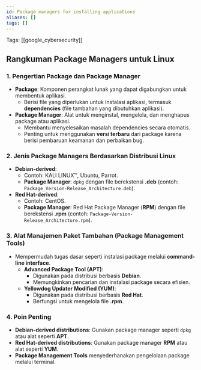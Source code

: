 ```yaml
---
id: Package managers for installing applications
aliases: []
tags: []
---
```


Tags: [[google_cybersecurity]]

## **Rangkuman Package Managers untuk Linux**

### **1. Pengertian Package dan Package Manager**

- **Package**: Komponen perangkat lunak yang dapat digabungkan untuk membentuk aplikasi.
  - Berisi file yang diperlukan untuk instalasi aplikasi, termasuk **dependencies** (file tambahan yang dibutuhkan aplikasi).
- **Package Manager**: Alat untuk menginstal, mengelola, dan menghapus package atau aplikasi.
  - Membantu menyelesaikan masalah dependencies secara otomatis.
  - Penting untuk menggunakan **versi terbaru** dari package karena berisi pembaruan keamanan dan perbaikan bug.

### **2. Jenis Package Managers Berdasarkan Distribusi Linux**

- **Debian-derived**:
  - Contoh: KALI LINUX™, Ubuntu, Parrot.
  - **Package Manager**: `dpkg` dengan file berekstensi **.deb** (contoh: `Package_Version-Release_Architecture.deb`).
- **Red Hat-derived**:
  - Contoh: CentOS.
  - **Package Manager**: Red Hat Package Manager (**RPM**) dengan file berekstensi **.rpm** (contoh: `Package-Version-Release_Architecture.rpm`).

### **3. Alat Manajemen Paket Tambahan (Package Management Tools)**

- Mempermudah tugas dasar seperti instalasi package melalui **command-line interface**.
  - **Advanced Package Tool (APT)**:
    - Digunakan pada distribusi berbasis **Debian**.
    - Memungkinkan pencarian dan instalasi package secara efisien.
  - **Yellowdog Updater Modified (YUM)**:
    - Digunakan pada distribusi berbasis **Red Hat**.
    - Berfungsi untuk mengelola file **.rpm**.

### **4. Poin Penting**

- **Debian-derived distributions**: Gunakan package manager seperti `dpkg` atau alat seperti **APT**.
- **Red Hat-derived distributions**: Gunakan package manager **RPM** atau alat seperti **YUM**.
- **Package Management Tools** menyederhanakan pengelolaan package melalui terminal.

